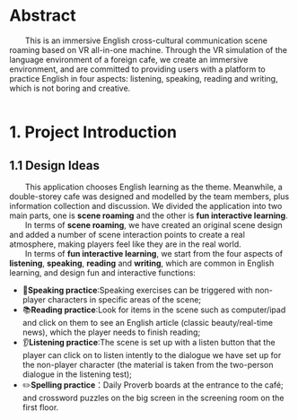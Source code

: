 # Abstract
&emsp;&emsp;This is an immersive English cross-cultural communication scene roaming based on VR all-in-one machine. Through the VR simulation of the language environment of a foreign cafe, we create an immersive environment, and are committed to providing users with a platform to practice English in four aspects: listening, speaking, reading and writing, which is not boring and creative.  
<div align=center><img src=""/></div>  

# 1. Project Introduction
## 1.1 Design Ideas
&emsp;&emsp;This application chooses English learning as the theme. Meanwhile, a double-storey cafe was designed and modelled by the team members, plus information collection and discussion. We divided the application into two main parts, one is **scene roaming** and the other is **fun interactive learning**.  
&emsp;&emsp;In terms of **scene roaming**, we have created an original scene design and added a number of scene interaction points to create a real atmosphere, making players feel like they are in the real world.  
&emsp;&emsp;In terms of **fun interactive learning**, we start from the four aspects of **listening**, **speaking**, **reading** and **writing**, which are common in English learning, and design fun and interactive functions:  
- :speech_balloon:**Speaking practice**:Speaking exercises can be triggered with non-player characters in specific areas of the scene;
- :books:**Reading practice**:Look for items in the scene such as computer/ipad and click on them to see an English article (classic beauty/real-time news), which the player needs to finish reading;
- :ear:**Listening practice**:The scene is set up with a listen button that the player can click on to listen intently to the dialogue we have set up for the non-player character (the material is taken from the two-person dialogue in the listening test);
- :pencil2:**Spelling practice**：Daily Proverb boards at the entrance to the café; and crossword puzzles on the big screen in the screening room on the first floor.


